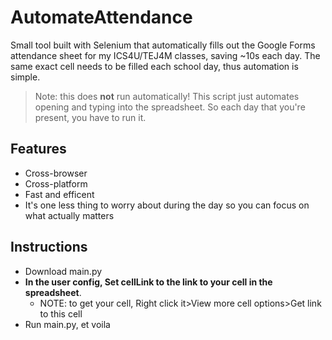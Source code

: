 # AutomateAttendance

Small tool built with Selenium that automatically fills out the Google Forms attendance sheet for my ICS4U/TEJ4M classes, saving ~10s each day. The same exact cell needs to be filled each school day, thus automation is simple.

> Note: this does **not** run automatically! This script just automates opening and typing into the spreadsheet. So each day that you're present, you have to run it. 

## Features
- Cross-browser
- Cross-platform
- Fast and efficent
- It's one less thing to worry about during the day so you can focus on what actually matters

## Instructions
- Download main.py
- **In the user config, Set cellLink to the link to your cell in the spreadsheet**.
    - NOTE: to get your cell, Right click it>View more cell options>Get link to this cell
- Run main.py, et voila
